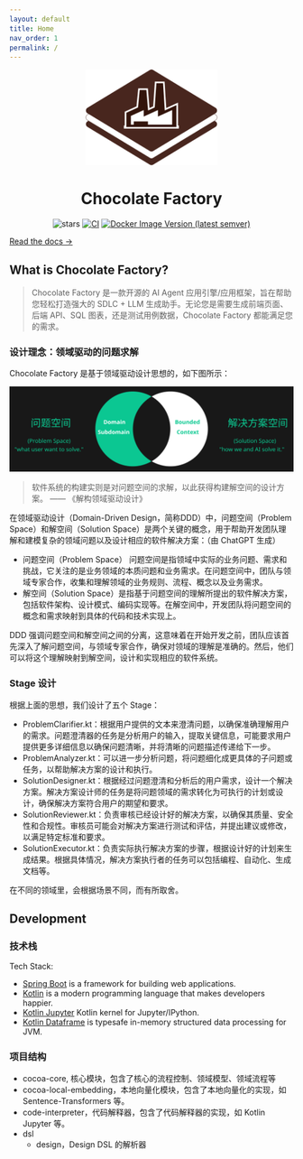 ```yaml
---
layout: default
title: Home
nav_order: 1
permalink: /
---
```


<p align="center">
  <a href="https://framework.unitmesh.cc/"><img src="docs/logo.svg" alt="Logo" height=170></a>
</p>
<h1 align="center">Chocolate Factory</h1>

<p align="center">
<img src="https://img.shields.io/github/stars/unit-mesh/chocolate-factory" alt="stars">
<a href="https://github.com/unit-mesh/chocolate-factory/actions/workflows/build.yml"><img src="https://github.com/unit-mesh/chocolate-factory/actions/workflows/build.yml/badge.svg" alt="CI" /></a>
<a href="https://hub.docker.com/r/unitmesh"><img src="https://img.shields.io/docker/v/unitmesh/chocolate-factory/latest" alt="Docker Image Version (latest semver)" /></a>
</p>

[Read the docs →](https://framework.unitmesh.cc/)

## What is Chocolate Factory?

> Chocolate Factory 是一款开源的 AI Agent 应用引擎/应用框架，旨在帮助您轻松打造强大的 SDLC + LLM 生成助手。无论您是需要生成前端页面、后端
> API、SQL 图表，还是测试用例数据，Chocolate Factory 都能满足您的需求。

### 设计理念：领域驱动的问题求解

Chocolate Factory 是基于领域驱动设计思想的，如下图所示：

![Chocolate Factory Concepts](images/chocolate-factory.svg)

> 软件系统的构建实则是对问题空间的求解，以此获得构建解空间的设计方案。 —— 《解构领域驱动设计》

在领域驱动设计（Domain-Driven Design，简称DDD）中，问题空间（Problem Space）和解空间（Solution
Space）是两个关键的概念，用于帮助开发团队理解和建模复杂的领域问题以及设计相应的软件解决方案：（由 ChatGPT 生成）

- 问题空间（Problem Space） 问题空间是指领域中实际的业务问题、需求和挑战，它关注的是业务领域的本质问题和业务需求。在问题空间中，团队与领域专家合作，收集和理解领域的业务规则、流程、概念以及业务需求。
- 解空间（Solution Space）是指基于问题空间的理解所提出的软件解决方案，包括软件架构、设计模式、编码实现等。在解空间中，开发团队将问题空间的概念和需求映射到具体的代码和技术实现上。

DDD 强调问题空间和解空间之间的分离，这意味着在开始开发之前，团队应该首先深入了解问题空间，与领域专家合作，确保对领域的理解是准确的。然后，他们可以将这个理解映射到解空间，设计和实现相应的软件系统。

### Stage 设计

根据上面的思想，我们设计了五个 Stage：

- ProblemClarifier.kt：根据用户提供的文本来澄清问题，以确保准确理解用户的需求。问题澄清器的任务是分析用户的输入，提取关键信息，可能要求用户提供更多详细信息以确保问题清晰，并将清晰的问题描述传递给下一步。
- ProblemAnalyzer.kt：可以进一步分析问题，将问题细化成更具体的子问题或任务，以帮助解决方案的设计和执行。
- SolutionDesigner.kt：根据经过问题澄清和分析后的用户需求，设计一个解决方案。解决方案设计师的任务是将问题领域的需求转化为可执行的计划或设计，确保解决方案符合用户的期望和要求。
- SolutionReviewer.kt：负责审核已经设计好的解决方案，以确保其质量、安全性和合规性。审核员可能会对解决方案进行测试和评估，并提出建议或修改，以满足特定标准和要求。
- SolutionExecutor.kt：负责实际执行解决方案的步骤，根据设计好的计划来生成结果。根据具体情况，解决方案执行者的任务可以包括编程、自动化、生成文档等。

在不同的领域里，会根据场景不同，而有所取舍。

## Development

### 技术栈

Tech Stack:

- [Spring Boot](https://spring.io/projects/spring-boot) is a framework for building web applications.
- [Kotlin](https://kotlinlang.org/) is a modern programming language that makes developers happier.
- [Kotlin Jupyter](https://github.com/Kotlin/kotlin-jupyter)  Kotlin kernel for Jupyter/IPython.
- [Kotlin Dataframe](https://github.com/Kotlin/dataframe) is typesafe in-memory structured data processing for JVM.

### 项目结构

- cocoa-core, 核心模块，包含了核心的流程控制、领域模型、领域流程等
- cocoa-local-embedding，本地向量化模块，包含了本地向量化的实现，如 Sentence-Transformers 等。
- code-interpreter，代码解释器，包含了代码解释器的实现，如 Kotlin Jupyter 等。
- dsl
    - design，Design DSL 的解析器 
